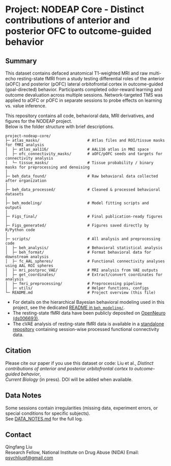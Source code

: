 # Project: NODEAP Core - Distinct contributions of anterior and posterior OFC to outcome-guided behavior

## **Summary**  
This dataset contains defaced anatomical T1-weighted MRI and raw multi-echo resting-state fMRI from a study testing differential roles of the anterior (aOFC) and posterior (pOFC) lateral orbitofrontal cortex in outcome-guided (goal-directed) behavior. Participants completed odor-reward learning and outcome devaluation across multiple sessions. Network-targeted TMS was applied to aOFC or pOFC in separate sessions to probe effects on learning vs. value inference.

This repository contains all code, behavioral data, MRI derivatives, and figures for the NODEAP project.  
Below is the folder structure with brief descriptions.

```
project-nodeap-core/
├─ atlas_masks/                     # Atlas files and ROI/tissue masks for fMRI analysis
│  ├─ atlas_aal116/                 # AAL116 atlas in MNI space
│  ├─ ofc_connectivity_masks/       # aOFC/pOFC seeds and targets for connectivity analysis
│  └─ tissue_masks/                 # Tissue probability / binary masks for preprocessing and denoising
│
├─ beh_data_found/             		# Raw behavioral data collected after organization
│
├─ beh_data_processed/         		# Cleaned & processed behavioral datasets
│
├─ beh_modeling/               		# Model fitting scripts and outputs 
│
├─ Figs_final/                		# Final publication-ready figures
│
├─ Figs_generated/             		# Figures saved directly by R/Python code
│
├─ scripts/                         # All analysis and preprocessing code
│  ├─ beh_analysis/              	# Behavioral statistical analysis
│  ├─ beh_format/              		# Format behavioral data for downstream analysis
│  ├─ fc_AAL_spheres/           	# Functional connectivity analyses using AAL ROI spheres
│  ├─ mri_postproc_VAE/             # MRI analysis from VAE outputs 
│  ├─ get_coordinates/           	# Extract/convert coordinates for analysis
│  ├─ fmri_preprocessing/        	# Preprocessing pipeline
│  ├─ utils/                        # Helper functions, configs
└─ README.md                   		# Project overview (this file)
```

- For details on the hierarchical Bayesian behavioral modeling used in this project, see the dedicated [README in `beh_modeling/`](./beh_modeling/README.md).
- The resting-state fMRI data have been publicly deposited on [OpenNeuro (ds006693)](https://openneuro.org/datasets/ds006693).  
- The cVAE analysis of resting-state fMRI data is available in a [standalone repository](https://github.com/QingfangLiu/project-nodeap-fmri-cvae) containing session-wise processed functional connectivity data.  


## Citation
Please cite our paper if you use this dataset or code:
Liu et al., *Distinct contributions of anterior and posterior orbitofrontal cortex to outcome-guided behavior*,  
*Current Biology* (in press). DOI will be added when available.

## Data Notes
Some sessions contain irregularities (missing data, experiment errors, or special conditions for specific subjects).  
See [DATA_NOTES.md](notes/DATA_NOTES.md) for the full log.

## Contact
Qingfang Liu  
Research Fellow, National Institute on Drug Abuse (NIDA) 
Email: psychliuqf@gmail.com


